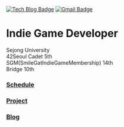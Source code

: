 [![Tech Blog Badge](http://img.shields.io/badge/-Tech%20blog-black?style=flat-square&logo=github&link=https://fkdl0048.github.io/)](https://fkdl0048.github.io/)
[![Gmail Badge](https://img.shields.io/badge/Gmail-d14836?style=flat-square&logo=Gmail&logoColor=white&link=mailto:fkdl000048@gmail.com)](mailto:fkdl000048@gmail.com)  

# **Indie Game Developer**

Sejong University  
42Seoul Cadet 5th  
SGM(SmileGatIndieGameMembership) 14th  
Bridge 10th 

### [Schedule](https://github.com/users/fkdl0048/projects/5)

### [Project](https://www.notion.so/Jeonglee-46d882eee80247caaa082a6a3a30a5bc?pvs=4)

### [Blog](https://fkdl0048.github.io/)
